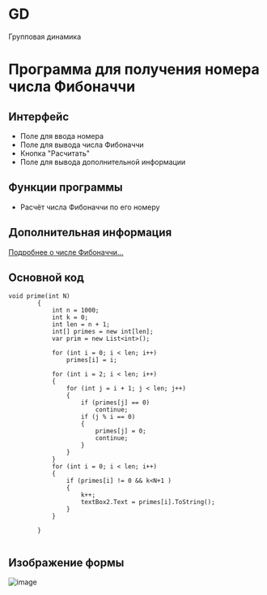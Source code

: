 # GD
Групповая динамика 
# Программа для получения номера числа Фибоначчи
## Интерфейс
+ Поле для ввода номера 
+ Поле для вывода числа Фибоначчи
+ Кнопка "Расчитать"
+ Поле для вывода дополнительной информации
## Функции программы
+ Расчёт числа Фибоначчи по его номеру
## Дополнительная информация
[Подробнее о числе Фибоначчи...](https://ru.wikipedia.org/wiki/Фибоначчи)
## Основной код
```
void prime(int N)
        {
            int n = 1000;
            int k = 0;
            int len = n + 1;
            int[] primes = new int[len];
            var prim = new List<int>();
            
            for (int i = 0; i < len; i++)
                primes[i] = i;

            for (int i = 2; i < len; i++)
            {
                for (int j = i + 1; j < len; j++)
                {
                    if (primes[j] == 0)
                        continue;
                    if (j % i == 0)
                    {
                        primes[j] = 0;
                        continue;
                    }
                }
            }
            for (int i = 0; i < len; i++)
            {
                if (primes[i] != 0 && k<N+1 )
                {
                    k++;
                    textBox2.Text = primes[i].ToString();
                }
            }

        }
        
```
## Изображение формы
![image](https://user-images.githubusercontent.com/106920559/172060749-3f3bdd89-47fb-4676-b60c-16d254c80408.png)

